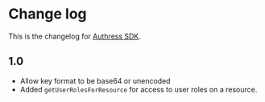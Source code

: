# Change log
This is the changelog for [Authress SDK](readme.md).

## 1.0 ##
* Allow key format to be base64 or unencoded
* Added `getUserRolesForResource` for access to user roles on a resource.
